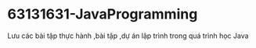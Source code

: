 # 63131631-JavaProgramming
Lưu các bài tập thực hành ,bài tập ,dự án lập trình trong quá trình học Java
